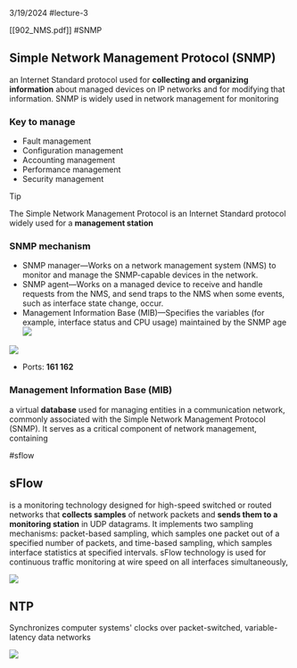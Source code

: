 3/19/2024
#lecture-3 

[[902_NMS.pdf]] #SNMP

## Simple Network Management Protocol (SNMP)
an Internet Standard protocol used for **collecting and organizing information** about managed devices on IP networks and for modifying that information. SNMP is widely used in network management for monitoring

### Key to manage
- Fault management
- Configuration management
- Accounting management
- Performance management
- Security management

>[!tip]
>The Simple Network Management Protocol is an Internet Standard protocol widely used for a **management station**


### SNMP mechanism 
- SNMP manager—Works on a network management system (NMS) to monitor and manage the SNMP-capable devices in the network. 
- SNMP agent—Works on a managed device to receive and handle requests from the NMS, and send traps to the NMS when some events, such as interface state change, occur. 
- Management Information Base (MIB)—Specifies the variables (for example, interface status and CPU usage) maintained by the SNMP age
![](https://i.imgur.com/zbkJ5ey.png)


![](https://i.imgur.com/j7sG7jA.png)

- Ports: **161 162**


### Management Information Base (MIB) 
a virtual **database** used for managing entities in a communication network, commonly associated with the Simple Network Management Protocol (SNMP). It serves as a critical component of network management, containing

#sflow
## sFlow
is a monitoring technology designed for high-speed switched or routed networks that **collects samples** of network packets and **sends them to a monitoring station** in UDP datagrams. It implements two sampling mechanisms: packet-based sampling, which samples one packet out of a specified number of packets, and time-based sampling, which samples interface statistics at specified intervals. sFlow technology is used for continuous traffic monitoring at wire speed on all interfaces simultaneously,

![](https://i.imgur.com/qVqZl0c.png)

## NTP
  
Synchronizes computer systems' clocks over packet-switched, variable-latency data networks

![](https://i.imgur.com/IkZOUVp.png)
